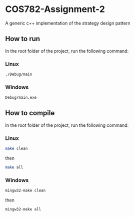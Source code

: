 # COS782-Assignment-2
A generic c++ implementation of the strategy design pattern

## How to run

In the root folder of the project, run the following command:

### Linux

```bash
./Debug/main
```

### Windows

```bash
Debug/main.exe
```

## How to compile

In the root folder of the project, run the following command:

### Linux

```bash
make clean
```

then 

```bash
make all
```

### Windows

```bash
mingw32-make clean
```

then 

```bash
mingw32-make all
```
